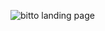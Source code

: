 ![bitto landing page](https://user-images.githubusercontent.com/29809702/27896152-1c9bff08-61e6-11e7-8343-7e76d733e3a9.jpg)
